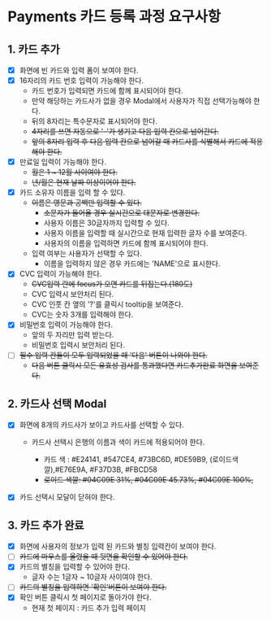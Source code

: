 # Payments 카드 등록 과정 요구사항

## 1. 카드 추가

- [x] 화면에 빈 카드와 입력 폼이 보여야 한다.
- [x] 16자리의 카드 번호 입력이 가능해야 한다.
  - 카드 번호가 입력되면 카드에 함께 표시되어야 한다.
  - 만약 해당하는 카드사가 없을 경우 Modal에서 사용자가 직접 선택가능해야 한다.
  - 뒤의 8자리는 특수문자로 표시되어야 한다.
  - ~~4자리를 쓰면 자동으로 '-'가 생기고 다음 입력 칸으로 넘어간다.~~
  - ~~앞의 8자리 입력 후 다음 입력 칸으로 넘어갈 때 카드사를 식별해서 카드에 적용해야 한다.~~
- [x] 만료일 입력이 가능해야 한다.
  - ~~월은 1 ~ 12월 사이여야 한다.~~
  - ~~년/월은 현재 날짜 이상이어야 한다.~~
- [x] 카드 소유자 이름을 입력 할 수 있다.
  - ~~이름은 영문과 공백만 입력할 수 있다.~~
    - ~~소문자가 들어올 경우 실시간으로 대문자로 변경한다.~~
    - 사용자 이름은 30글자까지 입력할 수 있다.
    - 사용자 이름을 입력할 때 실시간으로 현재 입력한 글자 수를 보여준다.
    - 사용자의 이름을 입력하면 카드에 함께 표시되어야 한다.
  - 입력 여부는 사용자가 선택할 수 있다.
    - 이름을 입력하지 않은 경우 카드에는 'NAME'으로 표시한다.
- [x] CVC 입력이 가능해야 한다.
  - ~~CVC입력 란에 focus가 오면 카드를 뒤집는다.(180도)~~
  - CVC 입력시 보안처리 된다.
  - CVC 인풋 칸 옆의 '?'를 클릭시 tooltip을 보여준다.
  - CVC는 숫자 3개를 입력해야 한다.
- [x] 비밀번호 입력이 가능해야 한다.
  - 앞의 두 자리만 입력 받는다.
  - 비밀번호 입력시 보안처리 된다.
- [ ] ~~필수 입력 칸들이 모두 입력되었을 때 '다음' 버튼이 나와야 한다.~~
  - ~~다음 버튼 클릭시 모든 유효성 검사를 통과했다면 카드추가완료 화면을 보여준다.~~

## 2. 카드사 선택 Modal

- [x] 화면에 8개의 카드사가 보이고 카드사를 선택할 수 있다.

  - 카드사 선택시 은행의 이름과 색이 카드에 적용되어야 한다.

    - 카드 색 : #E24141, #547CE4, #73BC6D, #DE59B9, (로이드색깔),#E76E9A, #F37D3B, #FBCD58
    - ~~로이드 색깔: #04C09E 31%, #04C09E 45.73%, #04C09E 100%,~~

- [x] 카드 선택시 모달이 닫혀야 한다.

## 3. 카드 추가 완료

- [x] 화면에 사용자의 정보가 입력 된 카드와 별칭 입력칸이 보여야 한다.
- [ ] ~~카드에 마우스를 올렸을 때 뒷면을 확인할 수 있어야 한다.~~
- [x] 카드의 별칭을 입력할 수 있어야 한다.
  - 글자 수는 1글자 ~ 10글자 사이여야 한다.
- [ ] ~~카드의 별칭을 입력하면 '확인'버튼이 보여야 한다.~~
- [x] 확인 버튼 클릭시 첫 페이지로 돌아가야 한다.
  - 현재 첫 페이지 : 카드 추가 입력 페이지
